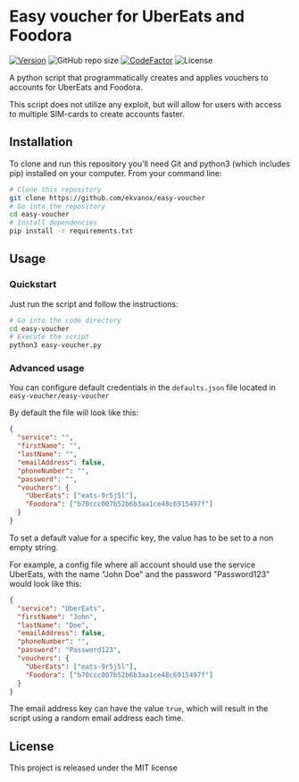 # Easy voucher for UberEats and Foodora

[![Version](https://img.shields.io/github/v/release/ekvanox/easy-voucher)](https://img.shields.io/github/v/release/ekvanox/easy-voucher)
![GitHub repo size](https://img.shields.io/github/repo-size/ekvanox/easy-voucher)
[![CodeFactor](https://www.codefactor.io/repository/github/ekvanox/easy-voucher/badge/master?s=0364d1dd8aeba09815369d7c6296715d670efebb)](https://www.codefactor.io/repository/github/ekvanox/easy-voucher/overview/master)
![License](https://img.shields.io/github/license/ekvanox/easy-voucher)

A python script that programmatically creates and applies vouchers to accounts for UberEats and Foodora.

This script does not utilize any exploit, but will allow for users with access to multiple SIM-cards to create accounts faster.

## Installation

To clone and run this repository you'll need Git and python3 (which includes pip) installed on your computer. From your command line:

```bash
# Clone this repository
git clone https://github.com/ekvanox/easy-voucher
# Go into the repository
cd easy-voucher
# Install dependencies
pip install -r requirements.txt
```

## Usage

### Quickstart

Just run the script and follow the instructions:

```bash
# Go into the code directory
cd easy-voucher
# Execute the script
python3 easy-voucher.py
```

### Advanced usage

You can configure default credentials in the `defaults.json` file located in `easy-voucher/easy-voucher`

By default the file will look like this:
```json
{
  "service": "",
  "firstName": "",
  "lastName": "",
  "emailAddress": false,
  "phoneNumber": "",
  "password": "",
  "vouchers": {
    "UberEats": ["eats-9r5j5l"],
    "Foodora": ["b70ccc007b52b6b3aa1ce48c6915497f"]
  }
}
```

To set a default value for a specific key, the value has to be set to a non empty string.

For example, a config file where all account should use the service UberEats, with the name "John Doe" and the password "Password123" would look like this:
```json
{
  "service": "UberEats",
  "firstName": "John",
  "lastName": "Doe",
  "emailAddress": false,
  "phoneNumber": "",
  "password": "Password123",
  "vouchers": {
    "UberEats": ["eats-9r5j5l"],
    "Foodora": ["b70ccc007b52b6b3aa1ce48c6915497f"]
  }
}
```

The email address key can have the value ```true```, which will result in the script using a random email address each time.


## License

This project is released under the MIT license
